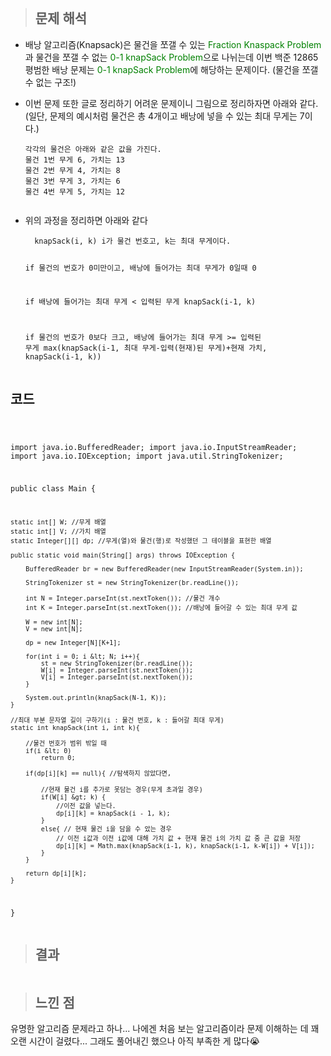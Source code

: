 <p><img alt="" src="https://velog.velcdn.com/images/gayeong39/post/78d0615e-14f4-4c98-ac4f-77d8e0d79dd3/image.png" /></p>
<blockquote>
<h2 id="문제-해석">문제 해석</h2>
</blockquote>
<ul>
<li><p>배낭 알고리즘(Knapsack)은 물건을 쪼갤 수 있는 <span style="color: green;">Fraction Knaspack Problem</span>과 물건을 쪼갤 수 없는 <span style="color: green;">0-1 knapSack Problem</span>으로 나뉘는데 이번 백준 12865 평범한 배낭 문제는 <span style="color: green;">0-1 knapSack Problem</span>에 해당하는 문제이다. (물건을 쪼갤 수 없는 구조!)</p>
</li>
<li><p>이번 문제 또한 글로 정리하기 어려운 문제이니 그림으로 정리하자면 아래와 같다. (일단, 문제의 예시처럼 물건은 총 4개이고 배낭에 넣을 수 있는 최대 무게는 7이다.)</p>
<pre><code>각각의 물건은 아래와 같은 값을 가진다.
물건 1번 무게 6, 가치는 13
물건 2번 무게 4, 가치는 8
물건 3번 무게 3, 가치는 6
물건 4번 무게 5, 가치는 12</code></pre><p><img alt="" src="https://velog.velcdn.com/images/gayeong39/post/1e911f56-a6cf-4a1e-a082-2b5c2edcc260/image.png" /></p>
</li>
<li><p>위의 과정을 정리하면 아래와 같다</p>
<pre><code>  knapSack(i, k) i가 물건 번호고, k는 최대 무게이다.

   if 물건의 번호가 0미만이고, 배낭에 들어가는 최대 무게가 0일때
    0 

   if 배낭에 들어가는 최대 무게 &lt; 입력된 무게
   knapSack(i-1, k)

   if 물건의 번호가 0보다 크고, 배낭에 들어가는 최대 무게 &gt;= 입력된 무게
   max(knapSack(i-1, 최대 무게-입력(현재)된 무게)+현재 가치, knapSack(i-1, k))
</code></pre></li>
</ul>
<h2 id="코드">코드</h2>
<pre><code class="language-java">

import java.io.BufferedReader;
import java.io.InputStreamReader;
import java.io.IOException;
import java.util.StringTokenizer;

public class Main {

    static int[] W; //무게 배열
    static int[] V; //가치 배열
    static Integer[][] dp; //무게(열)와 물건(행)로 작성했던 그 테이블을 표현한 배열

    public static void main(String[] args) throws IOException {

        BufferedReader br = new BufferedReader(new InputStreamReader(System.in));

        StringTokenizer st = new StringTokenizer(br.readLine());

        int N = Integer.parseInt(st.nextToken()); //물건 개수
        int K = Integer.parseInt(st.nextToken()); //배낭에 들어갈 수 있는 최대 무게 값

        W = new int[N];
        V = new int[N];

        dp = new Integer[N][K+1];

        for(int i = 0; i &lt; N; i++){
            st = new StringTokenizer(br.readLine());
            W[i] = Integer.parseInt(st.nextToken());
            V[i] = Integer.parseInt(st.nextToken());
        }

        System.out.println(knapSack(N-1, K));
    }

    //최대 부분 문자열 길이 구하기(i : 물건 번호, k : 들어갈 최대 무게)
    static int knapSack(int i, int k){

        //물건 번호가 범위 밖일 때
        if(i &lt; 0)
            return 0;

        if(dp[i][k] == null){ //탐색하지 않았다면,

            //현재 물건 i를 추가로 못담는 경우(무게 초과일 경우)
            if(W[i] &gt; k) {
                //이전 값을 넣는다.
                dp[i][k] = knapSack(i - 1, k);
            }
            else{ // 현재 물건 i을 담을 수 았는 경우
                // 이전 i값과 이전 i값에 대해 가치 값 + 현재 물건 i의 가치 값 중 큰 값을 저장
                dp[i][k] = Math.max(knapSack(i-1, k), knapSack(i-1, k-W[i]) + V[i]);
            }
        }

        return dp[i][k];
    }
}</code></pre>

<blockquote>
<h2 id="결과">결과</h2>
</blockquote>
<p><img alt="" src="https://velog.velcdn.com/images/gayeong39/post/72a53bbb-8943-4f24-b265-2211b43324e9/image.png" /></p>
<blockquote>
<h2 id="느낀-점">느낀 점</h2>
</blockquote>
<p>유명한 알고리즘 문제라고 하나... 나에겐 처음 보는 알고리즘이라 문제 이해하는 데 꽤 오랜 시간이 걸렸다... 그래도 풀어내긴 했으나 아직 부족한 게 많다😭</p>
